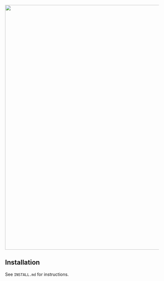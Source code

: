 <p align="center">
<img src="https://github.com/fivosts/clgen/blob/master/docs/logo-padded.png" width="800px" />
</p>

## Installation

See `INSTALL.md` for instructions.
